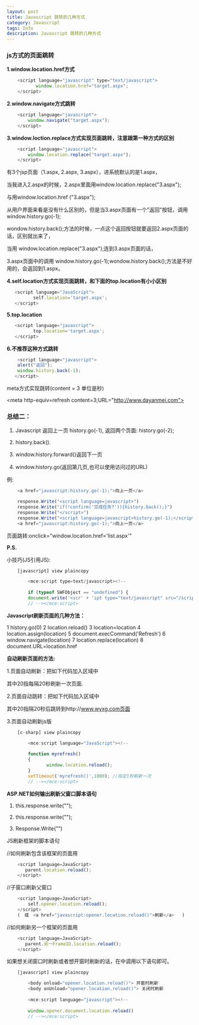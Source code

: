 ```yaml
---
layout: post
title: Javascript 跳转的几种方式
category: Javascript
tags: Info
description: Javascript 跳转的几种方式
---
```


### js方式的页面跳转

**1.window.location.href方式**

```js
    <script language="javascript" type="text/javascript">
           window.location.href="target.aspx";
    </script>
```

**2.window.navigate方式跳转**

```js
	<script language="javascript">
		window.navigate("target.aspx");
	</script>
```

**3.window.loction.replace方式实现页面跳转，注意跟第一种方式的区别**

```js
	<script language="javascript">
		window.location.replace("target.aspx");
	</script>
```

有3个jsp页面（1.aspx, 2.aspx, 3.aspx），进系统默认的是1.aspx，

当我进入2.aspx的时候，2.aspx里面用window.location.replace("3.aspx");

与用window.location.href ("3.aspx");

从用户界面来看是没有什么区别的，但是当3.aspx页面有一个"返回"按钮，调用window.history.go(-1);
 
 wondow.history.back();方法的时候，一点这个返回按钮就要返回2.aspx页面的话，区别就出来了，
 
当用 window.location.replace("3.aspx");连到3.aspx页面的话，

3.aspx页面中的调用 window.history.go(-1);wondow.history.back();方法是不好用的，会返回到1.aspx。

**4.self.location方式实现页面跳转，和下面的top.location有小小区别**

```js
   <script language="JavaScript">
          self.location='target.aspx';
   </script>
```

**5.top.location**

```js
   <script language="javascript">
          top.location='target.aspx';
   </script>
```

**6.不推荐这种方式跳转**

```js
    <script language="javascript">
    alert("返回");
    window.history.back(-1);
   </script>
```

meta方式实现跳转(content = 3 单位是秒)

<meta http-equiv=refresh content=3;URL="http://www.dayanmei.com">

 
### 总结二：

1. Javascript 返回上一页 history.go(-1), 返回两个页面: history.go(-2);

2. history.back().

3. window.history.forward()返回下一页

4. window.history.go(返回第几页,也可以使用访问过的URL)

例:

```js
	<a href="javascript:history.go(-1);">向上一页</a>

	response.Write("<script language=javascript>")
	response.Write("if(!confirm('完成任务?')){history.back();}")
	response.Write("</script>")
	response.Write("<script language=javascript>history.go(-1);</script>")
	<a href="javascript:history.go(-1);">向上一页</a>
```

页面跳转:onclick="window.location.href='list.aspx'"

**P.S.**

小技巧(JS引用JS):

```js
	[javascript] view plaincopy

		<mce:script type=text/javascript><!--  
		   
		if (typeof SWFObject == "undefined") {   
		document.write('<scr' + 'ipt type="text/javascript" src="/scripts/swfobject-1.5.js"></scr' + 'ipt>');}  
		// --></mce:script>   
```

**Javascript刷新页面的几种方法：**

1    history.go(0)
2    location.reload()
3    location=location
4    location.assign(location)
5    document.execCommand('Refresh')
6    window.navigate(location)
7    location.replace(location)
8    document.URL=location.href

**自动刷新页面的方法:**

1.页面自动刷新：把如下代码加入<head>区域中 

<meta http-equiv="refresh" content="20">

其中20指每隔20秒刷新一次页面.

2.页面自动跳转：把如下代码加入<head>区域中

<meta http-equiv="refresh" content="20;url=http://www.wyxg.com">

其中20指隔20秒后跳转到http://www.wyxg.com页面

3.页面自动刷新js版

```js
	[c-sharp] view plaincopy

		<mce:script language="JavaScript"><!--  
		   
		function myrefresh()   
		{   
			   window.location.reload();   
		}   
		setTimeout('myrefresh()',1000); //指定1秒刷新一次   
		// --></mce:script>   
```

**ASP.NET如何输出刷新父窗口脚本语句**

1.  this.response.write("<script>opener.location.reload();</script>");

2.  this.response.write("<script>opener.window.location.href = opener.window.location.href;</script>");

3.  Response.Write("<script language=javascript>opener.window.navigate(''你要刷新的页.asp'');</script>")


JS刷新框架的脚本语句

//如何刷新包含该框架的页面用

```js
	<script language=JavaScript>
	   parent.location.reload();
	</script>
```

//子窗口刷新父窗口

```js
	<script language=JavaScript>
		self.opener.location.reload();
	</script>
	(　或　<a href="javascript:opener.location.reload()">刷新</a>   )
```

//如何刷新另一个框架的页面用

```js
	<script language=JavaScript>
	   parent.另一FrameID.location.reload();
	</script>
```

如果想关闭窗口时刷新或者想开窗时刷新的话，在<body>中调用以下语句即可。

```js
	[javascript] view plaincopy

		<body onload="opener.location.reload()"> 开窗时刷新   
		<body onUnload="opener.location.reload()"> 关闭时刷新   
		  
		<mce:script language="javascript"><!--  
		   
		window.opener.document.location.reload()   
		// --></mce:script>  
```
